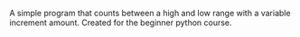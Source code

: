 A simple program that counts between a high and low
range with a variable increment amount. Created for the
beginner python course.
